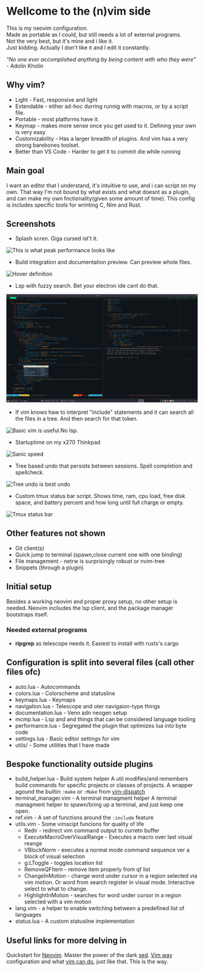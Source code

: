 # Wellcome to the (n)vim side
This is my neovim configuration.\
Made as portable as I could, but still needs a lot of external programs.\
Not the very best, but it's mine and i like it.\
Just kidding. Actually I don't like it and I edit it constantly.

*"No one ever accomplished anything by being content with who they were"* - Adolin Kholin

## Why vim?
 - Light - Fast, responsive and light
 - Extendable - either ad-hoc durring runnig with macros, or by a script file.
 - Portable - most platforms have it.
 - Keymap - makes more sense once you get used to it. Defining your own is very
   easy
 - Customizability - Has a larger breadth of plugins. And vim has a very strong
   barebones toolset.
 - Better than VS Code - Harder to get it to commit die while running

## Main goal
I want an editor that I understand, it's intuitive to use, and i can script on
my own. That way I'm not bound by what exists and what doesnt as a plugin, and
can make my own fnctionality(given some amount of time). This config is includes
specific tools for wrinting C, Nim and Rust.

## Screenshots

- Splash scren. Giga cursed ist't it.
<img src="https://github.com/Rosen-Popov/nvim/blob/master/.img/init.png"  title="This is what peak performance looks like">

- Build integration and documentation preview. Can preview whole files.
<img src="https://github.com/Rosen-Popov/nvim/blob/master/.img/build.png"  title="Hover definition">

- Lsp with fuzzy search. Bet your electron ide cant do that.
<img src="https://github.com/Rosen-Popov/nvim/blob/master/.img/lsp.png" title="Electron-based more like electron-cringe">

- If vim knows haw to interpret "include" statements and it can search all the files in a tree. And then search for that token.
<img src="https://github.com/Rosen-Popov/nvim/blob/master/.img/inc_search.png" title="Basic vim is useful.No lsp.">

- Startuptime on my x270 Thinkpad
<img src="https://github.com/Rosen-Popov/nvim/blob/master/.img/startup.png" title="Sanic speed">

- Tree based undo that persists between sessions. Spell completion and spellcheck.
<img src="https://github.com/Rosen-Popov/nvim/blob/master/.img/prose.png"  title="Tree undo is best undo">

- Custom tmux status bar script. Shows time, ram, cpu load, free disk space, and battery percent and how long until full charge or empty.
<img src="https://github.com/Rosen-Popov/nvim/blob/master/.img/pc_status.jpg"  title="Tmux status bar">

## Other features not shown
- Git client(s)
- Quick jump to terminal (spawn,close current one with one binding)
- File management - netrw is surprisingly robust or nvim-tree
- Snippets (through a plugin)

## Initial setup
Besides a working neovim and proper proxy setup, no other setup is needed.
Neovim incliudes the lsp client, and the package manager bootstraps itself.

### Needed external programs
- **ripgrep** as telescope needs it. Easiest to install with rusts's cargo

## Configuration is split into several files (call other files ofc)
- auto.lua - Autocommands
- colors.lua - Colorscheme and statusline 
- keymaps.lua - Keymaps
- navigation.lua - Telescope and oter navigaion-type things
- documentation.lua - Venn adn neogen setup
- mcmp.lua - Lsp and and things that can be considered language tooling
- performance.lua - Segregated the plugin that optimizes lua into byte code
- settings.lua - Basic editor settings for vim
- utils/ - Some utilities that I have made

## Bespoke functionality outside plugins
- build_helper.lua - Build system helper 
A util modifies/and remembers build commands for specific projects or classes of
projects. A wrapper agound the builtin `:make` or `:Make` from [vim-dispatch]
- terminal_manager.vim - A terminal managment helper
A terminal managment helper to spawn/bring up a terminal, and just keep one
open.
- ref.vim - A set of functions around the `:include` feature
- utils.vim - Some vimscipt funcions for quality of life
    - Redir - redirect vim command output to curretn buffer
    - ExecuteMacroOverVisualRange - Executes a macro over last visual reange
    - VBlockNorm - executes a normal mode command sequence ver a block of visual
      selection
    - g:LToggle - toggles location list
    - RemoveQFItem - remove item properly from qf list
    - ChangeInMotion - change word under cursor in a region selected via vim
      motion. Or word from search register in visual mode. Interactive select to
      what to change.
    - HighlightInMotion - searches for word under cursor in a region selected
      with a vim motion
- lang.vim - a helper to enable switching between a predefined list of languages 
- status.lua - A custom statusline implementation


## Useful links for more delving in
Quickstart for [Neovim].
Master the power of the dark [sed].
[Vim way] configuration and what [vim can do], just like that. This is the way.

[Neovim]: https://www.linode.com/docs/guides/how-to-install-neovim-and-plugins-with-vim-plug/
[Vim way]: https://www.youtube.com/watch?v=DogKdiRx7ls
[vim can do]: https://www.youtube.com/watch?v=XA2WjJbmmoM
[ms-jpq/chadtree]:https://github.com/ms-jpq/chadtree 
[Nix]: https://nixos.org/download.html
[rdpopov/env]: https://github.com/rdpopov/env
[sed]: https://linuxhint.com/sed-capture-group-examples/
[vim-dispatch]: https://github.com/tpope/vim-dispatch
